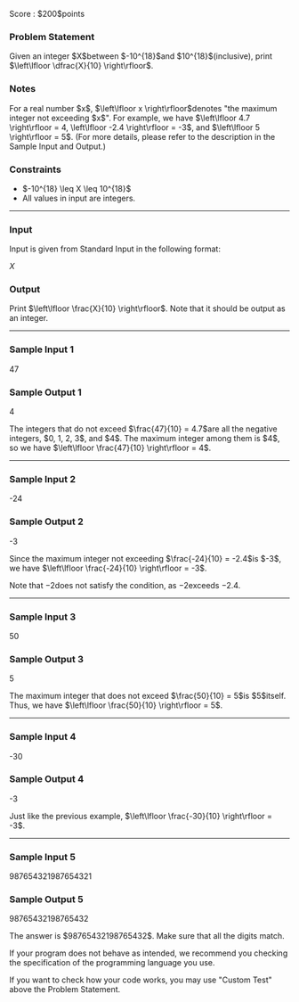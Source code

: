 
<div>

<span>

<span>

<p>
Score : $200$points
</p>

<div>

<section>

### **Problem Statement**

<p>
Given an integer $X$between $-10^{18}$and $10^{18}$(inclusive), print $\left\lfloor \dfrac{X}{10} \right\rfloor$.
</p>

</section>

</div>

<div>

<section>

### **Notes**

<p>
For a real number $x$, $\left\lfloor x \right\rfloor$denotes "the maximum integer not exceeding $x$".  For example, we have $\left\lfloor 4.7 \right\rfloor = 4, \left\lfloor -2.4 \right\rfloor = -3$, and $\left\lfloor 5 \right\rfloor = 5$.  (For more details, please refer to the description in the Sample Input and Output.)
</p>

</section>

</div>

<div>

<section>

### **Constraints**

<ul>

<li>
$-10^{18} \leq X \leq 10^{18}$
</li>

<li>
All values in input are integers.
</li>

</ul>

</section>

</div>

---

<div>

<div>

<section>

### **Input**

<p>
Input is given from Standard Input in the following format:
</p>

<div>

$X$
</div>

</section>

</div>

<div>

<section>

### **Output**

<p>
Print $\left\lfloor \frac{X}{10} \right\rfloor$.  Note that it should be output as an integer.
</p>

</section>

</div>

</div>

---

<div>

<section>

### **Sample Input 1**

<div>

47

</div>

</section>

</div>

<div>

<section>

### **Sample Output 1**

<div>

4

</div>

<p>
The integers that do not exceed $\frac{47}{10} = 4.7$are all the negative integers, $0, 1, 2, 3$, and $4$.  The maximum integer among them is $4$, so we have $\left\lfloor \frac{47}{10} \right\rfloor = 4$.
</p>

</section>

</div>

---

<div>

<section>

### **Sample Input 2**

<div>

-24

</div>

</section>

</div>

<div>

<section>

### **Sample Output 2**

<div>

-3

</div>

<p>
Since the maximum integer not exceeding $\frac{-24}{10} = -2.4$is $-3$, we have $\left\lfloor \frac{-24}{10} \right\rfloor = -3$.

Note that $-2$does not satisfy the condition, as $-2$exceeds $-2.4$.
</p>

</section>

</div>

---

<div>

<section>

### **Sample Input 3**

<div>

50

</div>

</section>

</div>

<div>

<section>

### **Sample Output 3**

<div>

5

</div>

<p>
The maximum integer that does not exceed $\frac{50}{10} = 5$is $5$itself.  Thus, we have $\left\lfloor \frac{50}{10} \right\rfloor = 5$.
</p>

</section>

</div>

---

<div>

<section>

### **Sample Input 4**

<div>

-30

</div>

</section>

</div>

<div>

<section>

### **Sample Output 4**

<div>

-3

</div>

<p>
Just like the previous example, $\left\lfloor \frac{-30}{10} \right\rfloor = -3$.
</p>

</section>

</div>

---

<div>

<section>

### **Sample Input 5**

<div>

987654321987654321

</div>

</section>

</div>

<div>

<section>

### **Sample Output 5**

<div>

98765432198765432

</div>

<p>
The answer is $98765432198765432$.  Make sure that all the digits match.
</p>

<p>
If your program does not behave as intended, we recommend you checking the specification of the programming language you use.

If you want to check how your code works, you may use "Custom Test" above the Problem Statement.
</p>

</section>

</div>

</span>

</span>

</div>
